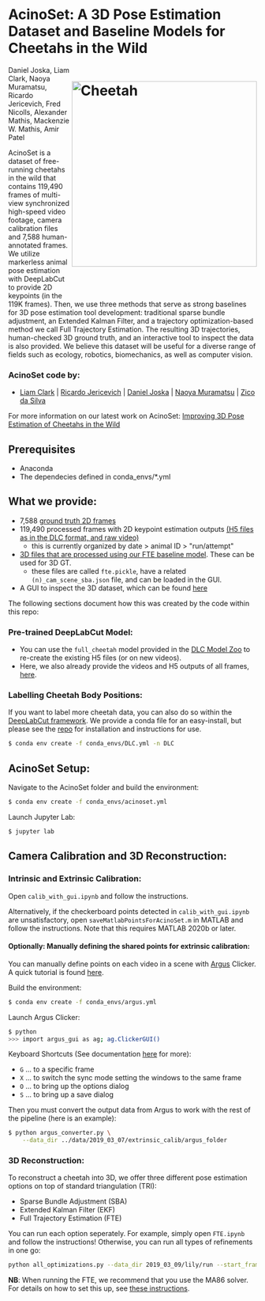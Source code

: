 # AcinoSet: A 3D Pose Estimation Dataset and Baseline Models for Cheetahs in the Wild<img src="https://images.squarespace-cdn.com/content/v1/57f6d51c9f74566f55ecf271/1608473251355-R6MD2DPAGXD541O6KSPO/ke17ZwdGBToddI8pDm48kDJiRRinvyl0ibURJcD42oMUqsxRUqqbr1mOJYKfIPR7LoDQ9mXPOjoJoqy81S2I8N_N4V1vUb5AoIIIbLZhVYxCRW4BPu10St3TBAUQYVKcQRhUxETRWa-oq147TtIoC7IIYHcXSEvrmlBoYmbrKNZ_GGuik8tacc4P7_d_fn_0/cheetahTurn.png?format=2500w" width="375" title="AcinoSet" alt="Cheetah" align="right" vspace = "50">

Daniel Joska, Liam Clark, Naoya Muramatsu, Ricardo Jericevich, Fred Nicolls, Alexander Mathis, Mackenzie W. Mathis, Amir Patel 


 AcinoSet is a dataset of free-running cheetahs in the wild that contains 119,490 frames of multi-view synchronized high-speed video footage, camera calibration files and 7,588 human-annotated frames. We utilize markerless animal pose estimation with DeepLabCut to provide 2D keypoints (in the 119K frames). Then, we use three methods that serve as strong baselines for 3D pose estimation tool development: traditional sparse bundle adjustment, an Extended Kalman Filter, and a trajectory optimization-based method we call Full Trajectory Estimation. The resulting 3D trajectories, human-checked 3D ground truth, and an interactive tool to inspect the data is also provided. We believe this dataset will be useful for a diverse range of fields such as ecology, robotics, biomechanics, as well as computer vision.

### AcinoSet code by:
- [Liam Clark](https://github.com/LiamClarkZA) | [Ricardo Jericevich](https://github.com/@rickyjericevich) | [Daniel Joska](https://github.com/DJoska) | [Naoya Muramatsu](https://github.com/DenDen047) | [Zico da Silva](https://github.com/zicodasilva)

For more information on our latest work on AcinoSet: [Improving 3D Pose Estimation of Cheetahs in the Wild](/docs/pw_sd_fte.md)

## Prerequisites

- Anaconda
- The dependecies defined in conda_envs/*.yml

## What we provide: 

- 7,588 [ground truth 2D frames](https://www.dropbox.com/sh/z3uv6pnk7paygph/AAAiJOavquW89uPlz_Jzjtfua?dl=0)
- 119,490 processed frames with 2D keypoint estimation outputs [(H5 files as in the DLC format, and raw video)](https://www.dropbox.com/sh/kp5kmatbv5cdjx2/AABfJGb7ktVK_L0lybOLQIbJa?dl=0) 
    - this is currently organized by date > animal ID > "run/attempt"
- [3D files that are processed using our FTE baseline model](https://www.dropbox.com/sh/kp5kmatbv5cdjx2/AABfJGb7ktVK_L0lybOLQIbJa?dl=0). These can be used for 3D GT.
   - these files are called `fte.pickle`, have a related `(n)_cam_scene_sba.json` file, and can be loaded in the GUI.
- A GUI to inspect the 3D dataset, which can be found [here](https://github.com/African-Robotics-Unit/acinoset_viewer)


The following sections document how this was created by the code within this repo:

### Pre-trained DeepLabCut Model:

- You can use the `full_cheetah` model provided in the [DLC Model Zoo](http://modelzoo.deeplabcut.org) to re-create the existing H5 files (or on new videos). 
- Here, we also already provide the videos and H5 outputs of all frames, [here](https://www.dropbox.com/sh/kp5kmatbv5cdjx2/AABfJGb7ktVK_L0lybOLQIbJa?dl=0).

### Labelling Cheetah Body Positions:

If you want to label more cheetah data, you can also do so within the [DeepLabCut framework](https://github.com/DeepLabCut/DeepLabCut). We provide a conda file for an easy-install, but please see the [repo](https://github.com/DeepLabCut/DeepLabCut) for installation and instructions for use.
```sh
$ conda env create -f conda_envs/DLC.yml -n DLC
```

## AcinoSet Setup:

Navigate to the AcinoSet folder and build the environment:
```sh
$ conda env create -f conda_envs/acinoset.yml
```

Launch Jupyter Lab:
```sh
$ jupyter lab
```

## Camera Calibration and 3D Reconstruction:

### Intrinsic and Extrinsic Calibration:

Open `calib_with_gui.ipynb` and follow the instructions.

Alternatively, if the checkerboard points detected in `calib_with_gui.ipynb` are unsatisfactory, open `saveMatlabPointsForAcinoSet.m` in MATLAB and follow the instructions. Note that this requires MATLAB 2020b or later.

#### Optionally: Manually defining the shared points for extrinsic calibration:

You can manually define points on each video in a scene with [Argus](http://argus.web.unc.edu/) Clicker. A quick tutorial is found [here](http://argus.web.unc.edu/tutorial/#Clicker).

Build the environment:
```sh
$ conda env create -f conda_envs/argus.yml
```

Launch Argus Clicker:
```sh
$ python
>>> import argus_gui as ag; ag.ClickerGUI()
```

Keyboard Shortcuts (See documentation [here](http://argus.web.unc.edu/wp-content/uploads/sites/9976/2019/01/Argus-Documentation_1.1.pdf) for more):
- `G` ... to a specific frame
- `X` ... to switch the sync mode setting the windows to the same frame
- `O` ... to bring up the options dialog
- `S` ... to bring up a save dialog

Then you must convert the output data from Argus to work with the rest of the pipeline (here is an example):
```sh
$ python argus_converter.py \
    --data_dir ../data/2019_03_07/extrinsic_calib/argus_folder
```

### 3D Reconstruction:

To reconstruct a cheetah into 3D, we offer three different pose estimation options on top of standard triangulation (TRI):

-  Sparse Bundle Adjustment (SBA)
-  Extended Kalman Filter (EKF)
-  Full Trajectory Estimation (FTE)

You can run each option seperately. For example, simply open `FTE.ipynb` and follow the instructions!
Otherwise, you can run all types of refinements in one go:
```sh
python all_optimizations.py --data_dir 2019_03_09/lily/run --start_frame 70 --end_frame 170 --dlc_thresh 0.5
```

**NB**: When running the FTE, we recommend that you use the MA86 solver. For details on how to set this up, see [these instructions](https://github.com/African-Robotics-Unit/docs/blob/main/linear-solvers.md).
